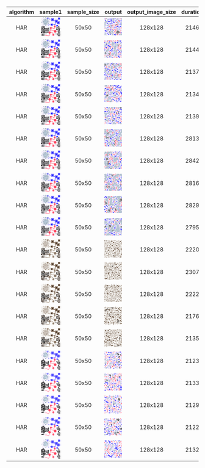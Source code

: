 | algorithm | sample1 | sample_size | output | output_image_size | duration | seed | algorithm_parameters |
|:----:|:----:|:----:|:----:|:----:|:----:|:----:|:----:|
|HAR|<img src="SamplesLandscapes2/land_chunks.png">|50x50|<img src="ExperimentsLandscape2/Output/land_chunks1.png">|128x128|2146|-1(646)|neighborhood=5, M=20, Polish=5|
|HAR|<img src="SamplesLandscapes2/land_chunks.png">|50x50|<img src="ExperimentsLandscape2/Output/land_chunks2.png">|128x128|2144|-1(849)|neighborhood=5, M=20, Polish=5|
|HAR|<img src="SamplesLandscapes2/land_chunks.png">|50x50|<img src="ExperimentsLandscape2/Output/land_chunks3.png">|128x128|2137|-1(53)|neighborhood=5, M=20, Polish=5|
|HAR|<img src="SamplesLandscapes2/land_chunks.png">|50x50|<img src="ExperimentsLandscape2/Output/land_chunks4.png">|128x128|2134|-1(253)|neighborhood=5, M=20, Polish=5|
|HAR|<img src="SamplesLandscapes2/land_chunks.png">|50x50|<img src="ExperimentsLandscape2/Output/land_chunks5.png">|128x128|2139|-1(452)|neighborhood=5, M=20, Polish=5|
|HAR|<img src="SamplesLandscapes2/land_chunks_blured.png">|50x50|<img src="ExperimentsLandscape2/Output/land_chunks_blured1.png">|128x128|2813|-1(694)|neighborhood=5, M=20, Polish=5|
|HAR|<img src="SamplesLandscapes2/land_chunks_blured.png">|50x50|<img src="ExperimentsLandscape2/Output/land_chunks_blured2.png">|128x128|2842|-1(570)|neighborhood=5, M=20, Polish=5|
|HAR|<img src="SamplesLandscapes2/land_chunks_blured.png">|50x50|<img src="ExperimentsLandscape2/Output/land_chunks_blured3.png">|128x128|2816|-1(470)|neighborhood=5, M=20, Polish=5|
|HAR|<img src="SamplesLandscapes2/land_chunks_blured.png">|50x50|<img src="ExperimentsLandscape2/Output/land_chunks_blured4.png">|128x128|2829|-1(351)|neighborhood=5, M=20, Polish=5|
|HAR|<img src="SamplesLandscapes2/land_chunks_blured.png">|50x50|<img src="ExperimentsLandscape2/Output/land_chunks_blured5.png">|128x128|2795|-1(241)|neighborhood=5, M=20, Polish=5|
|HAR|<img src="SamplesLandscapes2/land_chunks_sepia.png">|50x50|<img src="ExperimentsLandscape2/Output/land_chunks_sepia1.png">|128x128|2220|-1(62)|neighborhood=5, M=20, Polish=5|
|HAR|<img src="SamplesLandscapes2/land_chunks_sepia.png">|50x50|<img src="ExperimentsLandscape2/Output/land_chunks_sepia2.png">|128x128|2307|-1(343)|neighborhood=5, M=20, Polish=5|
|HAR|<img src="SamplesLandscapes2/land_chunks_sepia.png">|50x50|<img src="ExperimentsLandscape2/Output/land_chunks_sepia3.png">|128x128|2222|-1(711)|neighborhood=5, M=20, Polish=5|
|HAR|<img src="SamplesLandscapes2/land_chunks_sepia.png">|50x50|<img src="ExperimentsLandscape2/Output/land_chunks_sepia4.png">|128x128|2176|-1(995)|neighborhood=5, M=20, Polish=5|
|HAR|<img src="SamplesLandscapes2/land_chunks_sepia.png">|50x50|<img src="ExperimentsLandscape2/Output/land_chunks_sepia5.png">|128x128|2135|-1(228)|neighborhood=5, M=20, Polish=5|
|HAR|<img src="SamplesLandscapes2/land_chunks_noise.png">|50x50|<img src="ExperimentsLandscape2/Output/land_chunks_noise1.png">|128x128|2123|-1(427)|neighborhood=5, M=20, Polish=5|
|HAR|<img src="SamplesLandscapes2/land_chunks_noise.png">|50x50|<img src="ExperimentsLandscape2/Output/land_chunks_noise2.png">|128x128|2133|-1(611)|neighborhood=5, M=20, Polish=5|
|HAR|<img src="SamplesLandscapes2/land_chunks_noise.png">|50x50|<img src="ExperimentsLandscape2/Output/land_chunks_noise3.png">|128x128|2129|-1(802)|neighborhood=5, M=20, Polish=5|
|HAR|<img src="SamplesLandscapes2/land_chunks_noise.png">|50x50|<img src="ExperimentsLandscape2/Output/land_chunks_noise4.png">|128x128|2122|-1(991)|neighborhood=5, M=20, Polish=5|
|HAR|<img src="SamplesLandscapes2/land_chunks_noise.png">|50x50|<img src="ExperimentsLandscape2/Output/land_chunks_noise5.png">|128x128|2132|-1(177)|neighborhood=5, M=20, Polish=5|
